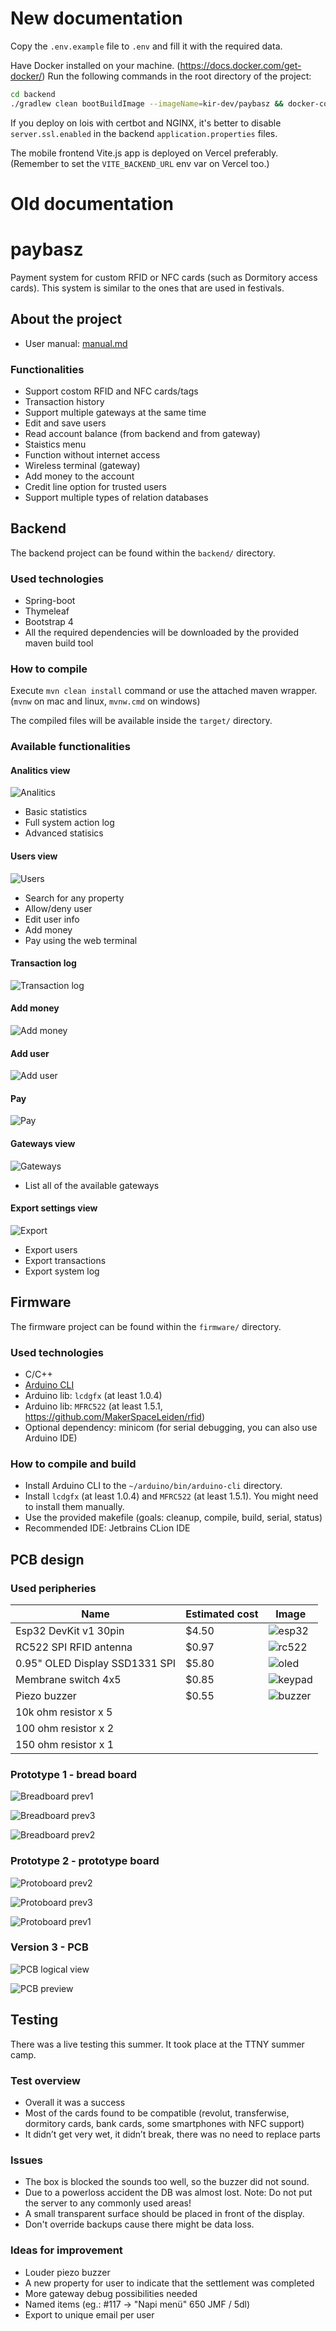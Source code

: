 # New documentation

Copy the `.env.example` file to `.env` and fill it with the required data.

Have Docker installed on your machine. (https://docs.docker.com/get-docker/)
Run the following commands in the root directory of the project:

```bash
cd backend
./gradlew clean bootBuildImage --imageName=kir-dev/paybasz && docker-compose up -d
```

If you deploy on lois with certbot and NGINX, it's better to disable `server.ssl.enabled` in the backend `application.properties` files.

The mobile frontend Vite.js app is deployed on Vercel preferably.
(Remember to set the `VITE_BACKEND_URL` env var on Vercel too.)

# Old documentation

paybasz
===

Payment system for custom RFID or NFC cards (such as Dormitory access cards).
This system is similar to the ones that are used in festivals.

## About the project

- User manual: [manual.md](docs/README.md)

### Functionalities

- Support costom RFID and NFC cards/tags
- Transaction history
- Support multiple gateways at the same time
- Edit and save users
- Read account balance (from backend and from gateway)
- Staistics menu
- Function without internet access
- Wireless terminal (gateway)
- Add money to the account
- Credit line option for trusted users
- Support multiple types of relation databases

## Backend

The backend project can be found within the `backend/` directory. 

### Used technologies

- Spring-boot
- Thymeleaf
- Bootstrap 4
- All the required dependencies will be downloaded by the provided maven build tool

### How to compile

Execute `mvn clean install` command or use the attached maven wrapper. (`mvnw` on mac and linux, `mvnw.cmd` on windows)

The compiled files will be available inside the `target/` directory.

### Available functionalities

#### Analitics view

![Analitics](docs/backend_analitics.png)

- Basic statistics
- Full system action log
- Advanced statisics

#### Users view

![Users](docs/backend_users.png)

- Search for any property
- Allow/deny user
- Edit user info
- Add money
- Pay using the web terminal

#### Transaction log

![Transaction log](docs/backend_transactions.png)

#### Add money

![Add money](docs/backend_upload.png)

#### Add user

![Add user](docs/backend_add_user.png)

#### Pay

![Pay](docs/backend_payment.png)

#### Gateways view

![Gateways](docs/backend_gateways.png)

- List all of the available gateways

#### Export settings view

![Export](docs/backend_export.png)

- Export users
- Export transactions
- Export system log

## Firmware

The firmware project can be found within the `firmware/` directory.

### Used technologies

- C/C++
- [Arduino CLI](https://github.com/arduino/arduino-cli)
- Arduino lib: `lcdgfx` (at least 1.0.4)
- Arduino lib: `MFRC522` (at least 1.5.1, https://github.com/MakerSpaceLeiden/rfid)
- Optional dependency: minicom (for serial debugging, you can also use Arduino IDE)

### How to compile and build

- Install Arduino CLI to the `~/arduino/bin/arduino-cli` directory.
- Install `lcdgfx` (at least 1.0.4) and `MFRC522` (at least 1.5.1). You might need to install them manually.
- Use the provided makefile (goals: cleanup, compile, build, serial, status)
- Recommended IDE: Jetbrains CLion IDE

## PCB design

### Used peripheries

|Name                          |Estimated cost|Image                               |
|------------------------------|--------------|------------------------------------|
|Esp32 DevKit v1 30pin         |$4.50         | ![esp32](docs/esp32_preview.png)   |
|RC522 SPI RFID antenna        |$0.97         | ![rc522](docs/rc522_preview.png)   |
|0.95" OLED Display SSD1331 SPI|$5.80         | ![oled](docs/oled_preview.png)     |
|Membrane switch 4x5           |$0.85         | ![keypad](docs/keypad_preview.png) |
|Piezo buzzer                  |$0.55         | ![buzzer](docs/buzzer_preview.png) |
|10k ohm resistor x 5          |              |                                    |
|100 ohm resistor x 2          |              |                                    |
|150 ohm resistor x 1          |              |                                    |

### Prototype 1 - bread board

![Breadboard prev1](docs/proto1_preview1.jpg)

![Breadboard prev3](docs/proto1_preview3.jpg)

![Breadboard prev2](docs/proto1_preview2.jpg)

### Prototype 2 - prototype board

![Protoboard prev2](docs/proto2_preview2.jpg)

![Protoboard prev3](docs/proto2_preview3.jpg)

![Protoboard prev1](docs/proto2_preview1.jpg)

### Version 3 - PCB

![PCB logical view](pcb/logic_preview.png)

![PCB preview](pcb/pcb_preview.png)

## Testing

There was a live testing this summer. It took place at the TTNY summer camp.

### Test overview

- Overall it was a success
- Most of the cards found to be compatible (revolut, transferwise, dormitory cards, bank cards, some smartphones with NFC support)
- It didn’t get very wet, it didn’t break, there was no need to replace parts

### Issues

- The box is blocked the sounds too well, so the buzzer did not sound.
- Due to a powerloss accident the DB was almost lost. Note: Do not put the server to any commonly used areas!
- A small transparent surface should be placed in front of the display.
- Don't override backups cause there might be data loss.

### Ideas for improvement

- Louder piezo buzzer
- A new property for user to indicate that the settlement was completed
- More gateway debug possibilities needed
- Named items (eg.: #117 -> "Napi menü" 650 JMF / 5dl)
- Export to unique email per user 


